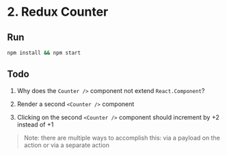 # 2. Redux Counter

## Run

```sh
npm install && npm start
```

## Todo

1. Why does the `Counter />` component not extend `React.Component`?

2. Render a second `<Counter />` component

3. Clicking on the second `<Counter />` component should increment by +2 instead of +1

> Note: there are multiple ways to accomplish this: via a payload on the action or via a separate action

